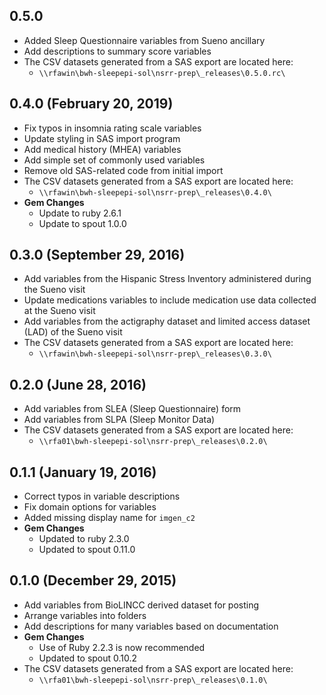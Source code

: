 ## 0.5.0

- Added Sleep Questionnaire variables from Sueno ancillary
- Add descriptions to summary score variables
- The CSV datasets generated from a SAS export are located here:
  - `\\rfawin\bwh-sleepepi-sol\nsrr-prep\_releases\0.5.0.rc\`

## 0.4.0 (February 20, 2019)

- Fix typos in insomnia rating scale variables
- Update styling in SAS import program
- Add medical history (MHEA) variables
- Add simple set of commonly used variables
- Remove old SAS-related code from initial import
- The CSV datasets generated from a SAS export are located here:
  - `\\rfawin\bwh-sleepepi-sol\nsrr-prep\_releases\0.4.0\`
- **Gem Changes**
  - Update to ruby 2.6.1
  - Update to spout 1.0.0

## 0.3.0 (September 29, 2016)

- Add variables from the Hispanic Stress Inventory administered during the Sueno visit
- Update medications variables to include medication use data collected at the Sueno visit
- Add variables from the actigraphy dataset and limited access dataset (LAD) of the Sueno visit
- The CSV datasets generated from a SAS export are located here:
  - `\\rfawin\bwh-sleepepi-sol\nsrr-prep\_releases\0.3.0\`

## 0.2.0 (June 28, 2016)

- Add variables from SLEA (Sleep Questionnaire) form
- Add variables from SLPA (Sleep Monitor Data)
- The CSV datasets generated from a SAS export are located here:
  - `\\rfa01\bwh-sleepepi-sol\nsrr-prep\_releases\0.2.0\`

## 0.1.1 (January 19, 2016)

- Correct typos in variable descriptions
- Fix domain options for variables
- Added missing display name for `imgen_c2`
- **Gem Changes**
  - Updated to ruby 2.3.0
  - Updated to spout 0.11.0

## 0.1.0 (December 29, 2015)

- Add variables from BioLINCC derived dataset for posting
- Arrange variables into folders
- Add descriptions for many variables based on documentation
- **Gem Changes**
  - Use of Ruby 2.2.3 is now recommended
  - Updated to spout 0.10.2
- The CSV datasets generated from a SAS export are located here:
  - `\\rfa01\bwh-sleepepi-sol\nsrr-prep\_releases\0.1.0\`
